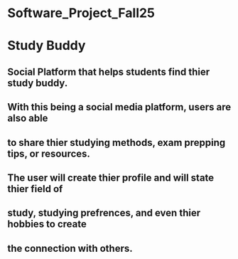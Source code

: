 # Software_Project_Fall25
# Study Buddy 
## Social Platform that helps students find thier study buddy.
## With this being a social media platform, users are also able 
## to share thier studying methods, exam prepping tips, or resources.
## The user will create thier profile and will state thier field of
## study, studying prefrences, and even thier hobbies to create
## the connection with others.
